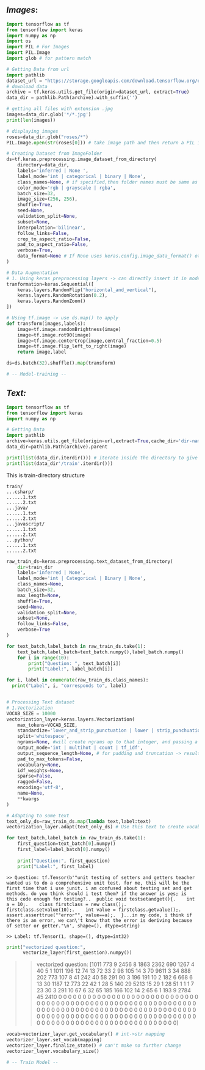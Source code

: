 ## *Images*:

```python
import tensorflow as tf
from tensorflow import keras
import numpy as np
import os
import PIL # For Images
import PIL.Image 
import glob # for pattern match

# Getting Data from url
import pathlib
dataset_url = "https://storage.googleapis.com/download.tensorflow.org/example_images/flower_photos.tgz"
# download data
archive = tf.keras.utils.get_file(origin=dataset_url, extract=True)
data_dir = pathlib.Path(archive).with_suffix('')

# getting all files with extension .jpg
images=data_dir.glob('*/*.jpg')
print(len(images))

# displaying images
roses=data_dir.glob("roses/*")
PIL.Image.open(str(roses[0])) # take image path and then return a PIL image

# Creating Dataset from ImageFolder
ds=tf.keras.preprocessing.image_dataset_from_directory(
	directory=data_dir,
    labels='inferred | None ',
    label_mode='int | categorical | binary | None',
    class_names=None, # if specified,then folder names must be same as given
    color_mode='rgb | grayscale | rgba',
    batch_size=32,
    image_size=(256, 256),
    shuffle=True,
    seed=None,
    validation_split=None,
    subset=None,
    interpolation='bilinear',
    follow_links=False,
    crop_to_aspect_ratio=False,
    pad_to_aspect_ratio=False,
    verbose=True,
    data_format=None # If None uses keras.config.image_data_format() otherwise either 'channel_last' or 'channel_first'.
)

# Data Augmentation
# 1. Using keras preprocessing layers -> can directly insert it in model
tranformation=keras.Sequential([
	keras.layers.RandomFlip("horizontal_and_vertical"),
	keras.layers.RandomRotation(0.2),
	keras.layers.RandomZoom()
])

# Using tf.image -> use ds.map() to apply
def transform(images,labels):
	image=tf.image.randomBrightness(image)
	image=tf.image.rot90(image)
	image=tf.image.centerCrop(image,central_fraction=0.5)
	image=tf.image.flip_left_to_right(image)
	return image,label

ds=ds.batch(32).shuffle().map(transform)

# -- Model-training --
```

## *Text:*

```python
import tensorflow as tf
from tensorflow import keras
import numpy as np

# Getting Data
import pathlib
archive=keras.utils.get_file(origin=url,extract=True,cache_dir='dir-name')
data_dir=pathlib.Path(archive).parent

print(list(data_dir.iterdir())) # iterate inside the directory to give info about files
print(list(data_dir'/train'.iterdir()))
```

This is train-directory structure

```
train/
...csharp/
......1.txt
......2.txt
...java/
......1.txt
......2.txt
...javascript/
......1.txt
......2.txt
...python/
......1.txt
......2.txt
```

```python
raw_train_ds=keras.preprocessing.text_dataset_from_directory(
	dir=train_dir
	labels='inferred | None',
    label_mode='int | Categorical | Binary | None',
    class_names=None,
    batch_size=32,
    max_length=None,
    shuffle=True,
    seed=None,
    validation_split=None,
    subset=None,
    follow_links=False, 
    verbose=True
)

for text_batch,label_batch in raw_train_ds.take(1):
	text_batch,label_batch=text_batch.numpy(),label_batch.numpy()
	for i in range(10):
		print("Question: ", text_batch[i])
	    print("Label:", label_batch[i])

for i, label in enumerate(raw_train_ds.class_names):
  print("Label", i, "corresponds to", label)


# Processing Text dataset
# 1.Vectorization
VOCAB_SIZE = 10000
vectorization_layer=keras.layers.Vectorization(
	max_tokens=VOCAB_SIZE,
    standardize='lower_and_strip_punctuation | lower | strip_punchuation | None',
    split='whitespace',
    ngrams=None, #will create ngrams up to that integer, and passing a tuple of integers will create ngrams for the specified values in the tuple
    output_mode='int | multihot | count | tf_idf',
    output_sequence_length=None, # for padding and truncation -> result to (bs,seq_len)
    pad_to_max_tokens=False,
    vocabulary=None,
    idf_weights=None,
    sparse=False,
    ragged=False,
    encoding='utf-8',
    name=None,
    **kwargs
)

# Adapting to some text
text_only_ds=raw_train_ds.map(lambda text,label:text)
vectorization_layer.adapt(text_only_ds) # Use this text to create vocab, will cause the model to build an index of strings to integers

for text_batch,label_batch in raw_train_ds.take(1):
	first_question=text_batch[0].numpy()
	first_label=label_batch[0].numpy()
	
	print("Question:", first_question) 
	print("Label:", first_label)
```

```
>> Question: tf.Tensor(b'"unit testing of setters and getters teacher wanted us to do a comprehensive unit test. for me, this will be the first time that i use junit. i am confused about testing set and get methods. do you think should i test them? if the answer is yes; is this code enough for testing?..  public void testsetandget(){.    int a = 10;.    class firstclass = new class();.    firstclass.setvalue(10);.    int value = firstclass.getvalue();.    assert.asserttrue(""error"", value==a);.  }...in my code, i think if there is an error, we can\'t know that the error is deriving because of setter or getter."\n', shape=(), dtype=string)

>> Label: tf.Tensor(1, shape=(), dtype=int32)
```

```python
print("vectorized question:",
      vectorize_layer(first_question).numpy())
```

>> vectorized question: [1011  773    9 2456    8 1863 2362  690 1267    4  40    5    1 1011 196   12   74   13   72   33    2   98  105   14    3   70 9611    3 34  888  202  773  107    8   41  242   40   58  291   90    3  196 191   10    2  182    6  668    6   13   30 1187   12  773 22   42 1   28    5  140   29 5213   15   29    1   28   51    1    1   1 7   23   30    3  291   10   67    6   32   65  185  166  102   14 2  65    6    1  193    9 2784    45  2410   0    0    0    0    0 0    0 0    0    0    0    0    0    0    0    0    0    0    0 0    0    0   0    0    0    0    0    0    0    0    0    0    0 0    0    0    0   0    0    0    0    0    0    0    0    0    0 0    0    0    0    0   0    0    0    0    0    0    0    0    0 0    0    0    0    0    0    0    0    0    0    0    0    0    0 0    0    0    0    0    0    0   0    0    0    0    0    0    0 0    0    0    0    0    0    0    0   0    0    0    0    0    0 0    0    0    0    0    0    0    0    0   0    0    0    0    0 0    0    0    0    0    0    0    0    0    0   0    0    0    0 0    0    0    0    0    0    0    0    0    0    0   0    0    0 0    0    0    0    0    0    0    0    0    0    0    0]

```python
vocab=vectorizer_layer.get_vocabulary() # int->str mapping
vectorizer_layer.set_vocab(mapping)
vectorizer_layer.finalize_state() # can't make no further change
vectorizer_layer.vocabulary_size()

# -- Train Model --
```